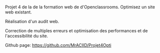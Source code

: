 Projet 4 de la de la formation web de d'Openclassrooms. Optimisez un site web existant.

Réalisation d'un audit web.

Correction de multiples erreurs et optimisation des performances et de l'accessibilité du site.

Github page: https://github.com/MrACIID/Projet4Opti